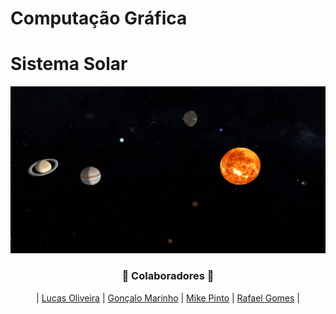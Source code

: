 # Computação Gráfica

# Sistema Solar
![Sistema](https://github.com/RafaGomes1/CG/blob/main/images/solarSystemComLuz.png?raw=true)

<h3 align="center">🚀 Colaboradores 🚀</h3>

<div align="center">

| [Lucas Oliveira](https://github.com/LucasOli20) | [Gonçalo Marinho](https://github.com/gmarinhog165) | [Mike Pinto](https://github.com/mrmikept) | [Rafael Gomes](https://github.com/RafaGomes1) |

</div>

